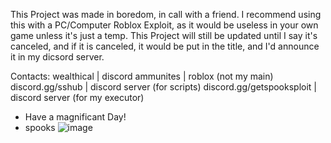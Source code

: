 This Project was made in boredom, in call with a friend.
I recommend using this with a PC/Computer Roblox Exploit, as it would be useless in your own game unless it's just a temp.
This Project will still be updated until I say it's canceled, and if it is canceled, it would be put in the title, and I'd announce it in my dicsord server.

Contacts:
wealthical | discord
ammunites | roblox (not my main)
discord.gg/sshub | discord server (for scripts)
discord.gg/getspooksploit | discord server (for my executor)

- Have a magnificant Day!
- spooks
![image](https://github.com/user-attachments/assets/2e59b8a4-8a68-443b-b0ea-4b64a2282728)
